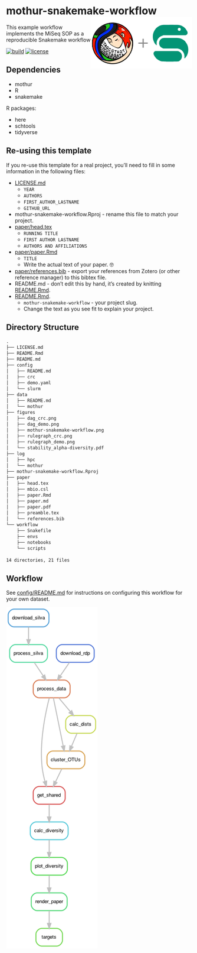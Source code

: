 
<!-- README.md is generated from README.Rmd. Please edit that file -->

# mothur-snakemake-workflow <img src='figures/mothur-snakemake-workflow.png' align="right" height="139" />

This example workflow implements the MiSeq SOP as a reproducible
Snakemake workflow

<!-- badges: start -->

[![build](https://github.com/SchlossLab/MiSeq-SOP-demo/actions/workflows/build.yml/badge.svg)](https://github.com/SchlossLab/MiSeq-SOP-demo/actions/workflows/build.yml)
[![license](https://img.shields.io/badge/license-MIT-blue.svg)](https://github.com/SchlossLab/MiSeq-SOP-demo/blob/main/LICENSE.md)
<!-- badges: end -->

## Dependencies

- mothur
- R
- snakemake

R packages:

- here
- schtools
- tidyverse

## Re-using this template

If you re-use this template for a real project, you’ll need to fill in
some information in the following files:

- [LICENSE.md](LICENSE.md)
  - `YEAR`
  - `AUTHORS`
  - `FIRST_AUTHOR_LASTNAME`
  - `GITHUB_URL`
- mothur-snakemake-workflow.Rproj - rename this file to match your
  project.
- [paper/head.tex](paper/head.tex)
  - `RUNNING TITLE`
  - `FIRST AUTHOR LASTNAME`
  - `AUTHORS AND AFFILIATIONS`
- [paper/paper.Rmd](paper/paper.Rmd)
  - `TITLE`
  - Write the actual text of your paper. 🤓
- [paper/references.bib](paper/references.bib) - export your references
  from Zotero (or other reference manager) to this bibtex file.
- README.md - don’t edit this by hand, it’s created by knitting
  [README.Rmd](README.Rmd).
- [README.Rmd](README.Rmd).
  - `mothur-snakemake-workflow` - your project slug.
  - Change the text as you see fit to explain your project.

## Directory Structure

    .
    ├── LICENSE.md
    ├── README.Rmd
    ├── README.md
    ├── config
    │   ├── README.md
    │   ├── crc
    │   ├── demo.yaml
    │   └── slurm
    ├── data
    │   ├── README.md
    │   └── mothur
    ├── figures
    │   ├── dag_crc.png
    │   ├── dag_demo.png
    │   ├── mothur-snakemake-workflow.png
    │   ├── rulegraph_crc.png
    │   ├── rulegraph_demo.png
    │   └── stability_alpha-diversity.pdf
    ├── log
    │   ├── hpc
    │   └── mothur
    ├── mothur-snakemake-workflow.Rproj
    ├── paper
    │   ├── head.tex
    │   ├── mbio.csl
    │   ├── paper.Rmd
    │   ├── paper.md
    │   ├── paper.pdf
    │   ├── preamble.tex
    │   └── references.bib
    └── workflow
        ├── Snakefile
        ├── envs
        ├── notebooks
        └── scripts

    14 directories, 21 files

## Workflow

See [config/README.md](config/README.md) for instructions on configuring
this workflow for your own dataset.

<!-- run workflow/scripts/plot_rulegraph_dag.sh to generate this -->

![rulegraph](figures/rulegraph_demo.png)
